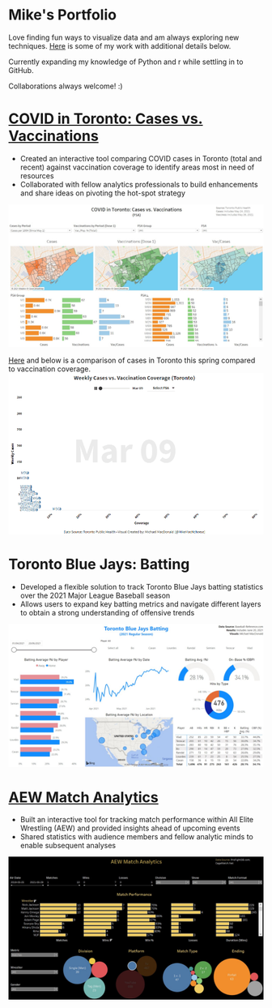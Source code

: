 # Mike's Portfolio
Love finding fun ways to visualize data and am always exploring new techniques. <a href="https://linktr.ee/michaelmacdonald25">Here</a> is some of my work with additional details below.

Currently expanding my knowledge of Python and r while settling in to GitHub.

Collaborations always welcome! :)

# [COVID in Toronto: Cases vs. Vaccinations](https://public.tableau.com/app/profile/michaelmacdonald25/viz/COVIDinTorontoCasesvs_Vaccinations_16200779755830/MapsRegion)
* Created an interactive tool comparing COVID cases in Toronto (total and recent) against vaccination coverage to identify areas most in need of resources
* Collaborated with fellow analytics professionals to build enhancements and share ideas on pivoting the hot-spot strategy

![](/images/01_Toronto_CV.jpg)

<a href="https://public.flourish.studio/visualisation/6195412/">Here</a> and below is a comparison of cases in Toronto this spring compared to vaccination coverage.
![](/images/CV.gif)


# Toronto Blue Jays: Batting
* Developed a flexible solution to track Toronto Blue Jays batting statistics over the 2021 Major League Baseball season
* Allows users to expand key batting metrics and navigate different layers to obtain a strong understanding of offensive trends

![](/images/Jays.jpg)


# [AEW Match Analytics](https://public.tableau.com/app/profile/michaelmacdonald25/viz/AEWMatchAnalytics_16160033786530/Main) 
* Built an interactive tool for tracking match performance within All Elite Wrestling (AEW) and provided insights ahead of upcoming events
* Shared statistics with audience members and fellow analytic minds to enable subsequent analyses

![](/images/02_AEW.jpg)

